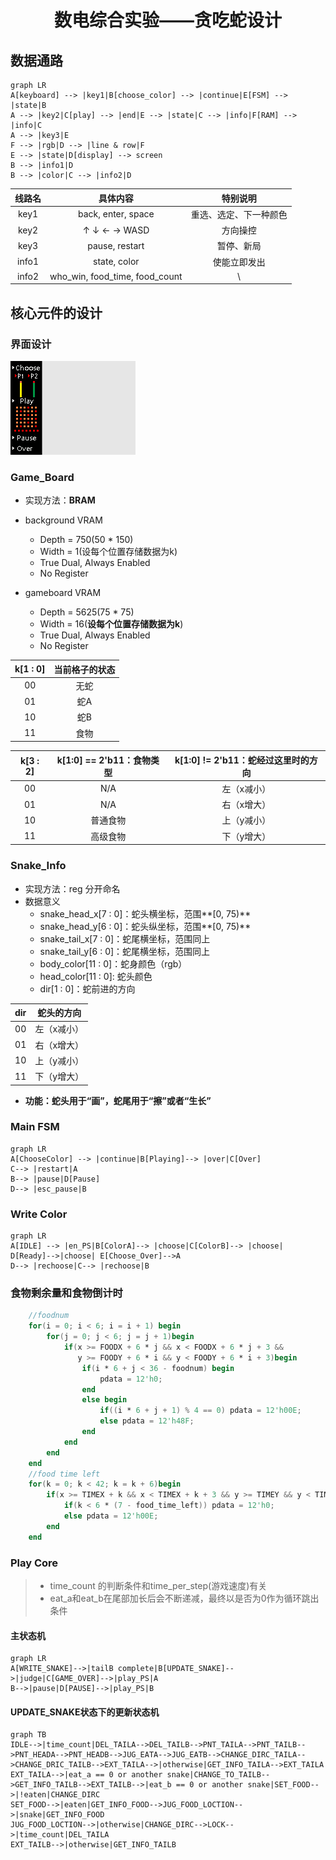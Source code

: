 # <center>数电综合实验——贪吃蛇设计</center>

## 数据通路

```mermaid
graph LR
A[keyboard] --> |key1|B[choose_color] --> |continue|E[FSM] --> |state|B
A --> |key2|C[play] --> |end|E --> |state|C --> |info|F[RAM] --> |info|C
A --> |key3|E
F --> |rgb|D --> |line & row|F
E --> |state|D[display] --> screen
B --> |info1|D
B --> |color|C --> |info2|D
```

| 线路名 |            具体内容            |        特别说明        |
| :----: | :----------------------------: | :--------------------: |
|  key1  |       back, enter, space       | 重选、选定、下一种颜色 |
|  key2  |          ↑ ↓ ← → WASD          |        方向操控        |
|  key3  |         pause, restart         |       暂停、新局       |
| info1  |          state, color          |      使能立即发出      |
| info2  | who_win, food_time, food_count |           \            |

## 核心元件的设计

### 界面设计

![image-20211221135217568](./background1.png)

### Game_Board

* 实现方法：**BRAM**
* background VRAM
  * Depth = 750(50 * 150)
  * Width = 1(设每个位置存储数据为k)
  * True Dual, Always Enabled
  * No Register

* gameboard VRAM
  * Depth = 5625(75 * 75)
  * Width = 16(**设每个位置存储数据为k**)
  * True Dual, Always Enabled
  * No Register

| k[1 : 0] | 当前格子的状态 |
| :------: | :------------: |
|    00    |      无蛇      |
|    01    |      蛇A       |
|    10    |      蛇B       |
|    11    |      食物      |



| k[3 : 2] | k[1:0] == 2'b11：食物类型 | k[1:0] != 2'b11：蛇经过这里时的方向 |
| :------: | :-----------------------: | :------------------------------: |
|    00    |         N/A         |          左（x减小）          |
|    01    |         N/A         |          右（x增大）          |
|    10    |          普通食物          |          上（y减小）          |
|    11    |          高级食物       |          下（y增大）          |

### Snake_Info

* 实现方法：reg 分开命名
* 数据意义
  * snake_head_x[7 : 0]：蛇头横坐标，范围**[0, 75)**
  * snake_head_y[6 : 0]：蛇头纵坐标，范围**[0, 75)**
  * snake_tail_x[7 : 0]：蛇尾横坐标，范围同上
  * snake_tail_y[6 : 0]：蛇尾横坐标，范围同上
  * body_color[11 : 0]：蛇身颜色（rgb）
  * head_color[11 : 0]: 蛇头颜色
  * dir[1 : 0]：蛇前进的方向

| dir | 蛇头的方向 |
| :----: | :----: |
| 00 | 左（x减小） |
| 01 | 右（x增大） |
| 10 | 上（y减小） |
| 11 | 下（y增大） |

* **功能：蛇头用于“画”，蛇尾用于“擦”或者“生长”**



### Main FSM

```mermaid
graph LR
A[ChooseColor] --> |continue|B[Playing]--> |over|C[Over]
C--> |restart|A
B--> |pause|D[Pause]
D--> |esc_pause|B
```



### Write Color

```mermaid
graph LR
A[IDLE] --> |en_PS|B[ColorA]--> |choose|C[ColorB]--> |choose| D[Ready]-->|choose| E[Choose_Over]-->A
D--> |rechoose|C--> |rechoose|B
```



### 食物剩余量和食物倒计时

```verilog
	//foodnum
    for(i = 0; i < 6; i = i + 1) begin
        for(j = 0; j < 6; j = j + 1)begin
            if(x >= FOODX + 6 * j && x < FOODX + 6 * j + 3 && 
               y >= FOODY + 6 * i && y < FOODY + 6 * i + 3)begin
                if(i * 6 + j < 36 - foodnum) begin
                    pdata = 12'h0;
                end
                else begin
                    if((i * 6 + j + 1) % 4 == 0) pdata = 12'h00E;
                    else pdata = 12'h48F;
                end
            end
        end
    end
    //food time left
    for(k = 0; k < 42; k = k + 6)begin  
        if(x >= TIMEX + k && x < TIMEX + k + 3 && y >= TIMEY && y < TIMEY + 3)begin
            if(k < 6 * (7 - food_time_left)) pdata = 12'h0;
            else pdata = 12'h00E;
        end
    end
```



### Play Core

> * time_count 的判断条件和time_per_step(游戏速度)有关
> * eat_a和eat_b在尾部加长后会不断递减，最终以是否为0作为循环跳出条件

#### 主状态机

```mermaid
graph LR
A[WRITE_SNAKE]-->|tailB complete|B[UPDATE_SNAKE]-->|judge|C[GAME_OVER]-->|play_PS|A
B-->|pause|D[PAUSE]-->|play_PS|B
```

#### UPDATE_SNAKE状态下的更新状态机

```mermaid
graph TB
IDLE-->|time_count|DEL_TAILA-->DEL_TAILB-->PNT_TAILA-->PNT_TAILB-->PNT_HEADA-->PNT_HEADB-->JUG_EATA-->JUG_EATB-->CHANGE_DIRC_TAILA-->CHANGE_DRIC_TAILB-->EXT_TAILA-->|otherwise|GET_INFO_TAILA-->EXT_TAILA
EXT_TAILA-->|eat_a == 0 or another snake|CHANGE_TO_TAILB-->GET_INFO_TAILB-->EXT_TAILB-->|eat_b == 0 or another snake|SET_FOOD-->|!eaten|CHANGE_DIRC
SET_FOOD-->|eaten|GET_INFO_FOOD-->JUG_FOOD_LOCTION-->|snake|GET_INFO_FOOD
JUG_FOOD_LOCTION-->|otherwise|CHANGE_DIRC-->LOCK-->|time_count|DEL_TAILA
EXT_TAILB-->|otherwise|GET_INFO_TAILB
```



